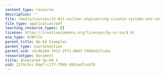 ```yaml
---
content_type: resource
description: ''
file: /media/courses/22-011-nuclear-engineering-science-systems-and-society-spring-2020/2174c9cc0ae7c17f704640b1ed7ca5f8_MIT22_011S20_Anno_Op_Ed_1.pdf
file_type: application/pdf
learning_resource_types: []
license: https://creativecommons.org/licenses/by-nc-sa/4.0/
ocw_type: OCWFile
parent_title: Op-Ed Examples
parent_type: CourseSection
parent_uid: c6c9e164-7413-2ff1-0047-7449c617ca5e
resourcetype: Document
title: Annotated Op-Ed 1
uid: 2174c9cc-0ae7-c17f-7046-40b1ed7ca5f8
---
```

